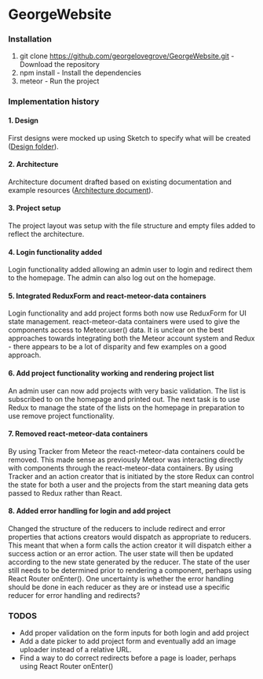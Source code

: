 # GeorgeWebsite

### Installation

1. git clone https://github.com/georgelovegrove/GeorgeWebsite.git - Download the repository
2. npm install - Install the dependencies
3. meteor - Run the project

### Implementation history

#### 1. Design
First designs were mocked up using Sketch to specify what will be created ([Design folder](https://drive.google.com/folderview?id=0B8eUsSv3DhS6ZTJLN2VBcXdTWEE&usp=sharing)).

#### 2. Architecture
Architecture document drafted based on existing documentation and example resources ([Architecture document](https://docs.google.com/document/d/16jToKFgV-beYQUD_9a2z75bQMieD3t-LypEBiwklbWU/edit?usp=sharing)).

#### 3. Project setup
The project layout was setup with the file structure and empty files added to reflect the architecture.

#### 4. Login functionality added
Login functionality added allowing an admin user to login and redirect them to the homepage. The admin can also log out on the homepage.

#### 5. Integrated ReduxForm and react-meteor-data containers
Login functionality and add project forms both now use ReduxForm for UI state management. react-meteor-data containers were used to give the components access to Meteor.user() data. It is unclear on the best approaches towards integrating both the Meteor account system and Redux - there appears to be a lot of disparity and few examples on a good approach.

#### 6. Add project functionality working and rendering project list
An admin user can now add projects with very basic validation. The list is subscribed to on the homepage and printed out. The next task is to use Redux to manage the state of the lists on the homepage in preparation to use remove project functionality.

#### 7. Removed react-meteor-data containers
By using Tracker from Meteor the react-meteor-data containers could be removed. This made sense as previously Meteor was interacting directly with components through the react-meteor-data containers. By using Tracker and an action creator that is initiated by the store Redux can control the state for both a user and the projects from the start meaning data gets passed to Redux rather than React.

#### 8. Added error handling for login and add project
Changed the structure of the reducers to include redirect and error properties that actions creators would dispatch as appropriate to reducers. This meant that when a form calls the action creator it will dispatch either a success action or an error action. The user state will then be updated according to the new state generated by the reducer. The state of the user still needs to be determined prior to rendering a component, perhaps using React Router onEnter(). One uncertainty is whether the error handling should be done in each reducer as they are or instead use a specific reducer for error handling and redirects?

### TODOS

- Add proper validation on the form inputs for both login and add project
- Add a date picker to add project form and eventually add an image uploader instead of a relative URL. 
- Find a way to do correct redirects before a page is loader, perhaps using React Router onEnter()
